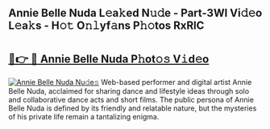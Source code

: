 ## Annie Belle Nuda L𝚎a𝚔ed N𝚞𝚍e - Part-3Wl Vi𝚍𝚎o L𝚎a𝚔s - H𝚘𝚝 O𝚗𝚕yf𝚊ns P𝚑𝚘tos RxRlC

# <h2><a href="http://kf7xx6.oniu.top/?m=Annie+Belle+Nuda">🔗👉 🔴 Annie Belle Nuda P𝚑ot𝚘𝚜 V𝚒d𝚎o</a></h2>

[![Annie Belle Nuda Nu𝚍e𝚜](https://i.imgur.com/0qMVB7G.gif)](http://kf7xx6.oniu.top/?m=Annie+Belle+Nuda)
Web-based performer and digital artist Annie Belle Nuda, acclaimed for sharing dance and lifestyle ideas through solo and collaborative dance acts and short films. The public persona of Annie Belle Nuda is defined by its friendly and relatable nature, but the mysteries of his private life remain a tantalizing enigma.  
